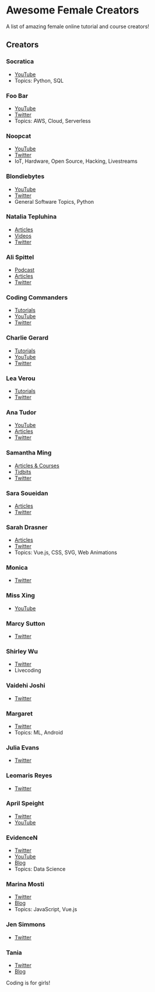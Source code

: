 # Awesome Female Creators

A list of amazing female online tutorial and course creators!

## Creators

### Socratica

* [YouTube](https://www.youtube.com/user/SocraticaStudios)
* Topics: Python, SQL

### Foo Bar

* [YouTube](https://www.youtube.com/channel/UCSLIvjWJwLRQze9Pn4cectQ)
* [Twitter](https://twitter.com/foobar_codes)
* Topics: AWS, Cloud, Serverless

### Noopcat

* [YouTube](https://www.youtube.com/user/suziam)
* [Twitter](https://twitter.com/noopkat)
* IoT, Hardware, Open Source, Hacking, Livestreams

### Blondiebytes

* [YouTube](https://www.youtube.com/channel/UC4DwZ2VXM2KWtzHjVk9M_xg)
* [Twitter](https://twitter.com/blondiebytes)
* General Software Topics, Python

### Natalia Tepluhina

* [Articles](https://www.nataliatepluhina.com/articles)
* [Videos](https://www.nataliatepluhina.com/videos/)
* [Twitter](https://twitter.com/N_Tepluhina)

### Ali Spittel

* [Podcast](https://www.ladybug.dev/)
* [Articles](https://welearncode.com/)
* [Twitter](https://twitter.com/ASpittel)

### Coding Commanders

* [Tutorials](http://www.codingcommanders.com/)
* [YouTube](https://www.youtube.com/codingcommanders)
* [Twitter](https://twitter.com/codingCommander)

### Charlie Gerard

* [Tutorials](https://medium.com/@devdevcharlie)
* [YouTube](https://www.youtube.com/user/annechag)
* [Twitter](https://twitter.com/devdevcharlie)

### Lea Verou

* [Tutorials](http://lea.verou.me/)
* [Twitter](https://twitter.com/LeaVerou)

### Ana Tudor

* [YouTube](https://www.youtube.com/channel/UCUxkTxO8NivVeGKJk1QnzWQ)
* [Articles](https://css-tricks.com/author/thebabydino/)
* [Twitter](https://twitter.com/anatudor)

### Samantha Ming

* [Articles & Courses](https://www.samanthaming.com/)
* [Tidbits](https://www.samanthaming.com/tidbits)
* [Twitter](https://twitter.com/samantha_ming)

### Sara Soueidan

* [Articles](https://www.sarasoueidan.com/blog/)
* [Twitter](https://twitter.com/SaraSoueidan)

### Sarah Drasner

* [Articles](https://sarah.dev/writing)
* [Twitter](https://twitter.com/sarah_edo)
* Topics: Vue.js, CSS, SVG, Web Animations

### Monica

* [Twitter](https://twitter.com/waterproofheart)

### Miss Xing

- [YouTube](https://www.youtube.com/channel/UCZx_JAchE3N3sWfEiUGiDwg/videos)

### Marcy Sutton

- [Twitter](https://twitter.com/marcysutton)

### Shirley Wu

- [Twitter](https://twitter.com/sxywu)
- Livecoding

### Vaidehi Joshi

- [Twitter](https://twitter.com/vaidehijoshi)

### Margaret

- [Twitter](https://twitter.com/margaretmz)
- Topics: ML, Android

### Julia Evans

- [Twitter](https://twitter.com/b0rk)

### Leomaris Reyes

- [Twitter](https://twitter.com/LeomarisReyes11)

### April Speight

- [Twitter](https://twitter.com/vogueandcode)
- [YouTube](https://www.youtube.com/channel/UCllcDvT0AkqKH7mgRhoeKdg/videos)

### EvidenceN

- [Twitter](https://twitter.com/EvidenceNMedia)
- [YouTube](https://www.youtube.com/EvidenceN)
- [Blog](https://evidencen.com/blog/)
- Topics: Data Science

### Marina Mosti

- [Twitter](https://twitter.com/MarinaMosti)
- [Blog](https://dev.to/marinamosti)
- Topics: JavaScript, Vue.js

### Jen Simmons

- [Twitter](https://twitter.com/jensimmons)

### Tania

- [Twitter](https://twitter.com/taniarascia)
- [Blog](https://tania.dev/)

Coding is for girls!
